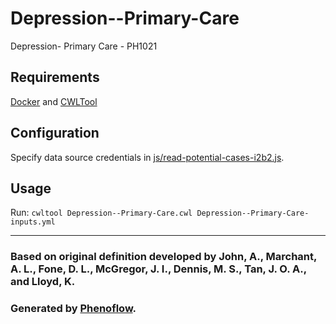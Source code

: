 # Depression--Primary-Care

Depression- Primary Care - PH1021

## Requirements

[Docker](https://docs.docker.com/install/) and [CWLTool](https://github.com/common-workflow-language/cwltool#install)

## Configuration

Specify data source credentials in [js/read-potential-cases-i2b2.js](js/read-potential-cases-i2b2.js).

## Usage

Run: `cwltool Depression--Primary-Care.cwl Depression--Primary-Care-inputs.yml`

***

### Based on original definition developed by John, A., Marchant, A. L., Fone, D. L., McGregor, J. I., Dennis, M. S., Tan, J. O. A., and Lloyd, K.
### Generated by [Phenoflow](https://kclhi.org/phenoflow).
